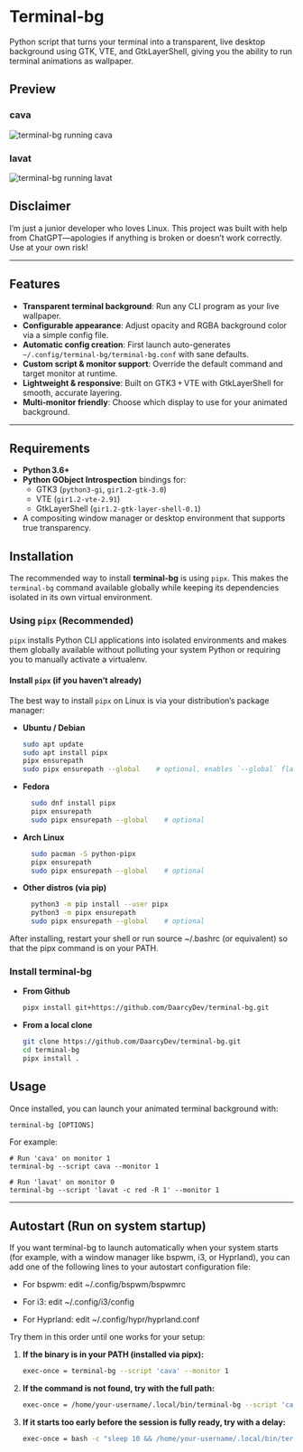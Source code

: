 # Terminal-bg

Python script that turns your terminal into a transparent, live desktop background using GTK, VTE, and GtkLayerShell, giving you the ability to run terminal animations as wallpaper.


## Preview
### cava
  ![terminal-bg running cava](terminal-bg-cava.gif)

### lavat
![terminal-bg running lavat](terminal-bg-lavat.gif)

## Disclaimer

I’m just a junior developer who loves Linux. This project was built with help from ChatGPT—apologies if anything is broken or doesn’t work correctly. Use at your own risk!

---

## Features

- **Transparent terminal background**: Run any CLI program as your live wallpaper.  
- **Configurable appearance**: Adjust opacity and RGBA background color via a simple config file.  
- **Automatic config creation**: First launch auto-generates `~/.config/terminal-bg/terminal-bg.conf` with sane defaults.  
- **Custom script & monitor support**: Override the default command and target monitor at runtime.  
- **Lightweight & responsive**: Built on GTK3 + VTE with GtkLayerShell for smooth, accurate layering.  
- **Multi‑monitor friendly**: Choose which display to use for your animated background.

---

## Requirements

- **Python 3.6+**  
- **Python GObject Introspection** bindings for:
  - GTK3 (`python3-gi`, `gir1.2-gtk-3.0`)  
  - VTE (`gir1.2-vte-2.91`)  
  - GtkLayerShell (`gir1.2-gtk-layer-shell-0.1`)  
- A compositing window manager or desktop environment that supports true transparency.  


## Installation

The recommended way to install **terminal‑bg** is using `pipx`. This makes the `terminal-bg` command available globally while keeping its dependencies isolated in its own virtual environment.

### Using `pipx` (Recommended)

`pipx` installs Python CLI applications into isolated environments and makes them globally available without polluting your system Python or requiring you to manually activate a virtualenv.

#### Install `pipx` (if you haven’t already)

The best way to install `pipx` on Linux is via your distribution’s package manager:

- **Ubuntu / Debian**  
  ```bash
  sudo apt update
  sudo apt install pipx
  pipx ensurepath
  sudo pipx ensurepath --global    # optional, enables `--global` flag

- **Fedora**  
  ```bash
    sudo dnf install pipx
    pipx ensurepath
    sudo pipx ensurepath --global    # optional

- **Arch Linux**  
  ```bash
    sudo pacman -S python-pipx
    pipx ensurepath
    sudo pipx ensurepath --global    # optional

- **Other distros (via pip)**  
  ```bash
    python3 -m pip install --user pipx
    python3 -m pipx ensurepath
    sudo pipx ensurepath --global    # optional

After installing, restart your shell or run source ~/.bashrc (or equivalent) so that the pipx command is on your PATH.

### Install terminal‑bg
- **From Github** 
    ```bash
    pipx install git+https://github.com/DaarcyDev/terminal-bg.git

- **From a local clone** 
    ```bash
    git clone https://github.com/DaarcyDev/terminal-bg.git
    cd terminal-bg
    pipx install .

## Usage
Once installed, you can launch your animated terminal background with:

    
    terminal-bg [OPTIONS]


For example:
    
    # Run 'cava' on monitor 1
    terminal-bg --script cava --monitor 1

    # Run 'lavat' on monitor 0
    terminal-bg --script 'lavat -c red -R 1' --monitor 1


---

## Autostart (Run on system startup)

If you want terminal-bg to launch automatically when your system starts (for example, with a window manager like bspwm, i3, or Hyprland), you can add one of the following lines to your autostart configuration file:

  - For bspwm: edit ~/.config/bspwm/bspwmrc

  - For i3: edit ~/.config/i3/config

  - For Hyprland: edit ~/.config/hypr/hyprland.conf

Try them in this order until one works for your setup:

1. **If the binary is in your PATH (installed via pipx):**
    ```bash
    exec-once = terminal-bg --script 'cava' --monitor 1

2. **If the command is not found, try with the full path:**
    ```bash
    exec-once = /home/your-username/.local/bin/terminal-bg --script 'cava' --monitor 1

3. **If it starts too early before the session is fully ready, try with a delay:**
    ```bash
    exec-once = bash -c "sleep 10 && /home/your-username/.local/bin/terminal-bg --script 'cava' --monitor 2"
